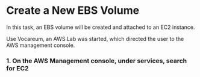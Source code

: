 # Create a New EBS Volume

In this task, an EBS volume will be created and attached to an EC2 instance.

Use Vocareum, an AWS Lab was started, which directed the user to the AWS management console. 

### 1. On the AWS Management console, under services, search for EC2
